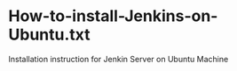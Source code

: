 # How-to-install-Jenkins-on-Ubuntu.txt
Installation instruction for Jenkin Server on Ubuntu Machine

